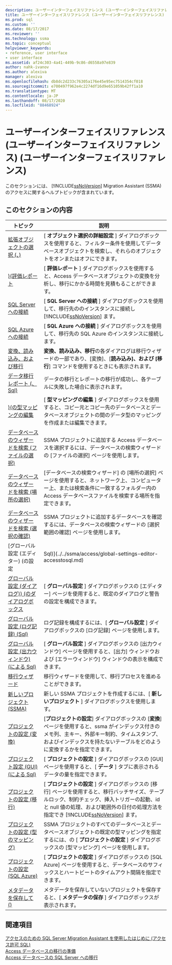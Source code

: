 ```yaml
---
description: ユーザーインターフェイスリファレンス (ユーザーインターフェイスリファレンス) (ユーザーインターフェイスリファレンス)
title: ユーザーインターフェイスリファレンス (ユーザーインターフェイスリファレンス) |Microsoft Docs
ms.prod: sql
ms.custom: ''
ms.date: 08/17/2017
ms.reviewer: ''
ms.technology: ssma
ms.topic: conceptual
helpviewer_keywords:
- reference, user interface
- user interface
ms.assetid: af24c303-4a41-449b-9c86-d6558a97e839
author: nahk-ivanov
ms.author: alexiva
manager: alexiva
ms.openlocfilehash: db8dc2d233c76305a176e45e95ec7514354cf018
ms.sourcegitcommit: e700497f962e4c2274df16d9e651059b42ff1a10
ms.translationtype: MT
ms.contentlocale: ja-JP
ms.lasthandoff: 08/17/2020
ms.locfileid: "88468924"
---
```

# <a name="user-interface-reference-accesstosql"></a>ユーザーインターフェイスリファレンス (ユーザーインターフェイスリファレンス) (ユーザーインターフェイスリファレンス)
このセクションには、 [!INCLUDE[ssNoVersion](../../includes/ssnoversion-md.md)] Migration Assistant (SSMA) のアクセスに関するヘルプトピックが含まれています。  
  
## <a name="in-this-section"></a>このセクションの内容  
  
|トピック|説明|  
|---------|---------------|  
|[拡張オブジェクトの選択 &#40;、&#41;](../../ssma/access/advanced-object-selection-accesstosql.md)|[ **オブジェクト選択の詳細設定** ] ダイアログボックスを使用すると、フィルター条件を使用してデータベースオブジェクトを検索し、それらのオブジェクトをオンまたはオフにできます。|  
|[&#41;&#40;評価レポート ](../../ssma/access/assessment-report-accesstosql.md)|[ **評価レポート** ] ダイアログボックスを使用すると、Access データベースオブジェクトの変換を分析し、移行にかかる時間を見積もることができます。|  
|[SQL Server への接続](https://msdn.microsoft.com/ceb77a97-d6d5-4a92-90a6-342e97d12b54)|[ **SQL Server への接続** ] ダイアログボックスを使用して、移行先ののインスタンスに接続し [!INCLUDE[ssNoVersion](../../includes/ssnoversion-md.md)] ます。|  
|[SQL Azure への接続](connect-to-azure-sql-db-accesstosql.md)|[ **SQL Azure への接続** ] ダイアログボックスを使用して、移行先の SQL Azure のインスタンスに接続します。|  
|[変換、読み込み、および移行](https://msdn.microsoft.com/4ec83e96-88a5-4b7b-8d5a-f3429d9a936b)|**変換、読み込み、移行**の各ダイアログは移行ウィザードの一部であり、[変換]、[**読み込み]、および [移行**] コマンドを使用するときにも表示されます。|  
|[データ移行レポート &#40;、Sql&#41;](../../ssma/access/data-migration-report-accesstosql.md)|データの移行とレポートの移行が成功し、各テーブルに失敗した場合に表示されます。|  
|[&#41;&#40;の型マッピングの編集 ](../../ssma/access/edit-type-mapping-accesstosql.md)|[ **型マッピングの編集** ] ダイアログボックスを使用すると、コピー元とコピー先のデータベースとデータベースオブジェクトの間のデータ型のマッピングを作成または編集できます。|  
|[データベースのウィザードを検索 (ファイルの選択)](https://msdn.microsoft.com/2f574a34-4bab-40a4-89a8-ad4907ffc3fd)|SSMA プロジェクトに追加する Access データベースを選択するには、データベースの検索ウィザードの [ファイルの選択] ページを使用します。|  
|[データベースのウィザードを検索 (場所の選択)](https://msdn.microsoft.com/00b2d32a-998b-47a7-b25c-589b5bd6777a)|[データベースの検索ウィザード] の [場所の選択] ページを使用すると、ネットワーク上、コンピューター上、または検索条件に一致するフォルダー内の Access データベースファイルを検索する場所を指定できます。|  
|[データベースのウィザードを検索 (選択の確認)](https://msdn.microsoft.com/62e20e03-50cc-4ac8-8072-524d194d2ec3)|SSMA プロジェクトに追加するデータベースを確認するには、データベースの検索ウィザードの [選択範囲の確認] ページを使用します。|  
|[グローバル設定 &#40;エディター&#41; &#40;の設定 | Sql&#41;](../../ssma/access/global-settings-editor-accesstosql.md)|[ **グローバル設定** ] ダイアログボックスの [エディター] ページを使用すると、コードエディターオプションを構成できます。|  
|[グローバル設定 &#40;ダイアログ&#41;&#41; &#40;のダイアログボックス ](../../ssma/access/global-settings-dialogs-accesstosql.md)|[ **グローバル設定** ] ダイアログボックスの [エディター] ページを使用すると、既定のダイアログと警告の設定を構成できます。|  
|[グローバル設定 &#40;ログ記録&#41; &#40;Sql&#41;](../../ssma/access/global-settings-logging-accesstosql.md)|ログ記録を構成するには、[ **グローバル設定** ] ダイアログボックスの [ログ記録] ページを使用します。|  
|[グローバル設定 &#40;出力ウィンドウ&#41; &#40;による Sql&#41;](../../ssma/access/global-settings-output-window-accesstosql.md)|[ **グローバル設定** ] ダイアログボックスの [出力ウィンドウ] ページを使用すると、[出力] ウィンドウおよび [エラーウィンドウ] ウィンドウの表示を構成できます。|  
|[移行ウィザード](migration-wizard-accesstosql.md)|移行ウィザードを使用して、移行プロセスを進めることができます。|  
|[新しいプロジェクト (SSMA)](https://msdn.microsoft.com/ca294f6d-eeb5-42ca-9306-156281a3f0f3)|新しい SSMA プロジェクトを作成するには、[ **新しいプロジェクト** ] ダイアログボックスを使用します。|  
|[プロジェクトの設定 (変換)](https://msdn.microsoft.com/bcebc635-c638-4ddb-924c-b9ccfef86388)|[**プロジェクトの設定**] ダイアログボックスの [**変換**] ページを使用すると、ssma がインデックス付きのメモ列、主キー、外部キー制約、タイムスタンプ、およびインデックスを持たないテーブルをどのように変換するかを指定できます。|  
|[プロジェクト設定 &#40;GUI&#41; &#40;による Sql&#41;](../../ssma/access/project-settings-gui-accesstosql.md)|[ **プロジェクトの設定** ] ダイアログボックスの [GUI] ページを使用すると、[ **データ** ] タブに表示されるデータの量を指定できます。|  
|[プロジェクトの設定 (移行)](https://msdn.microsoft.com/4caebc9c-8680-4b99-a8fa-89c43161c95d)|[ **プロジェクトの設定** ] ダイアログボックスの [移行] ページを使用すると、移行バッチサイズ、テーブルロック、制約チェック、挿入トリガーの起動、id と null 値の処理、および範囲外の日付の処理方法を指定でき [!INCLUDE[ssNoVersion](../../includes/ssnoversion-md.md)] ます。|  
|[プロジェクトの設定 (型のマッピング)](https://msdn.microsoft.com/b87b9683-abed-4677-8c50-18bdba704655)|SSMA プロジェクトのすべてのデータベースとデータベースオブジェクトの既定の型マッピングを指定するには、の [ **プロジェクトの設定** ] ダイアログボックスの [型マッピング] ページを使用します。|  
|[プロジェクトの設定 (SQL Azure)](https://msdn.microsoft.com/bbb8a204-d0e4-4f0b-9709-271feb1f136e)|[ **プロジェクトの設定** ] ダイアログボックスの [SQL Azure] ページを使用すると、データベースのサフィックスとハートビートのタイムアウト間隔を指定できます。|  
|[メタデータを保存して &#40;&#41;](../../ssma/access/save-metadata-accesstosql.md)|メタデータを保存していないプロジェクトを保存すると、[ **メタデータの保存** ] ダイアログボックスが表示されます。|  
  
## <a name="see-also"></a>関連項目  
[アクセスのための SQL Server Migration Assistant を使用したはじめに &#40;アクセス許可 SQL&#41;](../../ssma/access/getting-started-with-sql-server-migration-assistant-for-access-accesstosql.md)  
[Access データベースの移行の準備](preparing-access-databases-for-migration-accesstosql.md)  
[Access データベースの SQL Server への移行](migrating-access-databases-to-sql-server-azure-sql-db-accesstosql.md)  
  
